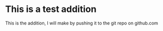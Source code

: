 # This is a test addition
<p>
This is the addition, I will make by pushing it to the git repo on github.com
</p>